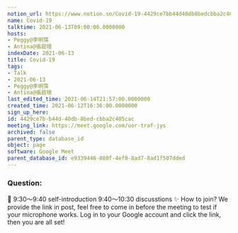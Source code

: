 ```yaml
---
notion_url: https://www.notion.so/Covid-19-4429ce7bb44d40db8bedcbba2c405cac
name: Covid-19
talktime: 2021-06-13T09:00:00.0000000
hosts:
- Peggy@李明霈
- Antina@張庭瑄
indexDate: 2021-06-13
title: Covid-19
tags:
- Talk
- 2021-06-13
- Peggy@李明霈
- Antina@張庭瑄
last_edited_time: 2021-06-14T21:57:00.0000000
created_time: 2021-06-12T16:36:00.0000000
sign_up_here: 
id: 4429ce7b-b44d-40db-8bed-cbba2c405cac
meeting_link: https://meet.google.com/uor-traf-jys
archived: false
parent_type: database_id
object: page
software: Google Meet
parent_database_id: e9339446-880f-4ef0-8ad7-8ad1f507dded
---
```


### Question:


   
   
   
   
   
📅
9:30～9:40 self-introduction
9:40～10:30 discusstions
✨
How to join?
We provide the link in post, feel free to come in before the meeting to test if your microphone works. Log in to your Google account and click the link, then you are all set!

